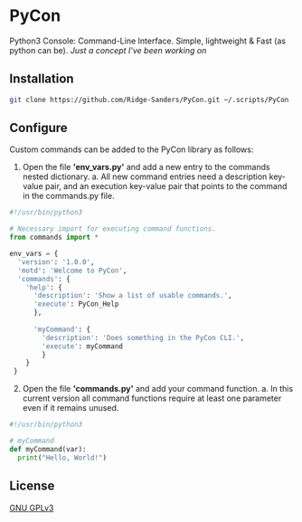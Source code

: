 # PyCon
Python3 Console: Command-Line Interface. Simple, lightweight & Fast (as python can be).
_Just a concept I've been working on_

## Installation

```bash
git clone https://github.com/Ridge-Sanders/PyCon.git ~/.scripts/PyCon
```

## Configure
Custom commands can be added to the PyCon library as follows:

1. Open the file **'env_vars.py'** and add a new entry to the commands nested dictionary.
  a. All new command entries need a description key-value pair, and an execution key-value pair that points to the command in the commands.py file.
  
```python
#!/usr/bin/python3

# Necessary import for executing command functions.
from commands import *

env_vars = {
  'version': '1.0.0',
  'motd': 'Welcome to PyCon',
  'commands': {
    'help': {
      'description': 'Show a list of usable commands.',
      'execute': PyCon_Help
      },
      
      'myCommand': {
        'description': 'Does something in the PyCon CLI.',
        'execute': myCommand
        }
    }
 }
```

2. Open the file **'commands.py'** and add your command function.
  a. In this current version all command functions require at least one parameter even if it remains unused.
 
```python
#!/usr/bin/python3

# myCommand
def myCommand(var):
  print("Hello, World!")
```
## License
[GNU GPLv3](https://www.gnu.org/licenses/gpl-3.0.en.html)
